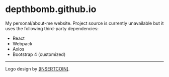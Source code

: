 # depthbomb.github.io

My personal/about-me website. Project source is currently unavailable but it uses the following third-party dependencies:

* React
* Webpack
* Axios
* Bootstrap 4 (customized)

---

Logo design by [[INSERTCOIN]](http://steamcommunity.com/profiles/76561198027621507/).